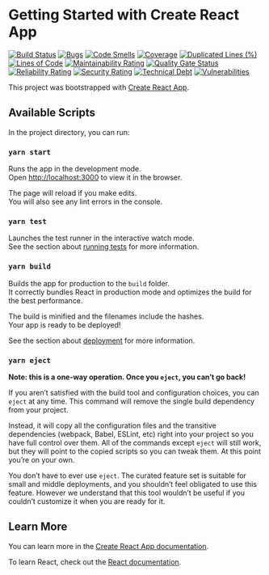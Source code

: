 # Getting Started with Create React App

[![Build Status](https://travis-ci.com/dooly9931/project-management.svg?branch=main)](https://travis-ci.com/dooly9931/project-management)
[![Bugs](https://sonarcloud.io/api/project_badges/measure?project=dooly9931_project-management&metric=bugs)](https://sonarcloud.io/dashboard?id=dooly9931_project-management)
[![Code Smells](https://sonarcloud.io/api/project_badges/measure?project=dooly9931_project-management&metric=code_smells)](https://sonarcloud.io/dashboard?id=dooly9931_project-management)
[![Coverage](https://sonarcloud.io/api/project_badges/measure?project=dooly9931_project-management&metric=coverage)](https://sonarcloud.io/dashboard?id=dooly9931_project-management)
[![Duplicated Lines (%)](https://sonarcloud.io/api/project_badges/measure?project=dooly9931_project-management&metric=duplicated_lines_density)](https://sonarcloud.io/dashboard?id=dooly9931_project-management)
[![Lines of Code](https://sonarcloud.io/api/project_badges/measure?project=dooly9931_project-management&metric=ncloc)](https://sonarcloud.io/dashboard?id=dooly9931_project-management)
[![Maintainability Rating](https://sonarcloud.io/api/project_badges/measure?project=dooly9931_project-management&metric=sqale_rating)](https://sonarcloud.io/dashboard?id=dooly9931_project-management)
[![Quality Gate Status](https://sonarcloud.io/api/project_badges/measure?project=dooly9931_project-management&metric=alert_status)](https://sonarcloud.io/dashboard?id=dooly9931_project-management)
[![Reliability Rating](https://sonarcloud.io/api/project_badges/measure?project=dooly9931_project-management&metric=reliability_rating)](https://sonarcloud.io/dashboard?id=dooly9931_project-management)
[![Security Rating](https://sonarcloud.io/api/project_badges/measure?project=dooly9931_project-management&metric=security_rating)](https://sonarcloud.io/dashboard?id=dooly9931_project-management)
[![Technical Debt](https://sonarcloud.io/api/project_badges/measure?project=dooly9931_project-management&metric=sqale_index)](https://sonarcloud.io/dashboard?id=dooly9931_project-management)
[![Vulnerabilities](https://sonarcloud.io/api/project_badges/measure?project=dooly9931_project-management&metric=vulnerabilities)](https://sonarcloud.io/dashboard?id=dooly9931_project-management)

This project was bootstrapped with [Create React App](https://github.com/facebook/create-react-app).

## Available Scripts

In the project directory, you can run:

### `yarn start`

Runs the app in the development mode.\
Open [http://localhost:3000](http://localhost:3000) to view it in the browser.

The page will reload if you make edits.\
You will also see any lint errors in the console.

### `yarn test`

Launches the test runner in the interactive watch mode.\
See the section about [running tests](https://facebook.github.io/create-react-app/docs/running-tests) for more information.

### `yarn build`

Builds the app for production to the `build` folder.\
It correctly bundles React in production mode and optimizes the build for the best performance.

The build is minified and the filenames include the hashes.\
Your app is ready to be deployed!

See the section about [deployment](https://facebook.github.io/create-react-app/docs/deployment) for more information.

### `yarn eject`

**Note: this is a one-way operation. Once you `eject`, you can’t go back!**

If you aren’t satisfied with the build tool and configuration choices, you can `eject` at any time. This command will remove the single build dependency from your project.

Instead, it will copy all the configuration files and the transitive dependencies (webpack, Babel, ESLint, etc) right into your project so you have full control over them. All of the commands except `eject` will still work, but they will point to the copied scripts so you can tweak them. At this point you’re on your own.

You don’t have to ever use `eject`. The curated feature set is suitable for small and middle deployments, and you shouldn’t feel obligated to use this feature. However we understand that this tool wouldn’t be useful if you couldn’t customize it when you are ready for it.

## Learn More

You can learn more in the [Create React App documentation](https://facebook.github.io/create-react-app/docs/getting-started).

To learn React, check out the [React documentation](https://reactjs.org/).
